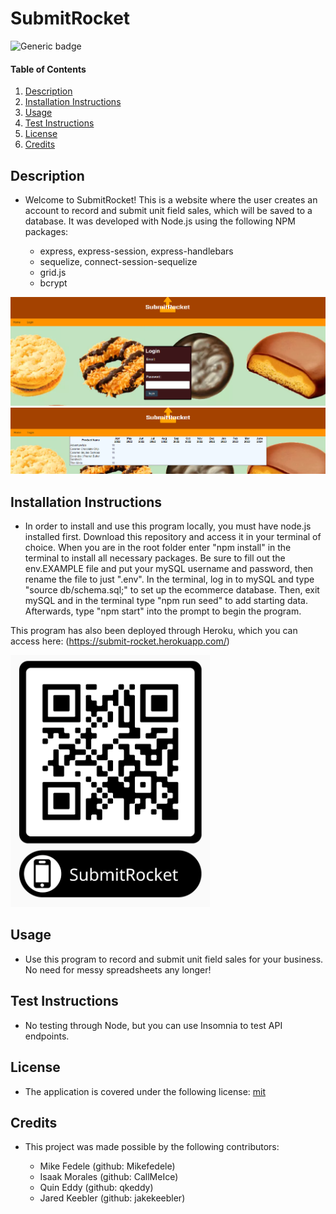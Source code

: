 # SubmitRocket

  ![Generic badge](https://img.shields.io/badge/license-mit-green.svg)

  #### Table of Contents
  
  1. [Description](#description)
  2. [Installation Instructions](#installation-instructions)
  3. [Usage](#usage)
  4. [Test Instructions](#test-instructions)
  5. [License](#license)
  6. [Credits](#credits)
  
  ## Description
  * Welcome to SubmitRocket! This is a website where the user creates an account to record and submit unit field sales, which will be saved to a database. It was developed with Node.js using the following NPM packages:

    * express, express-session, express-handlebars
    * sequelize, connect-session-sequelize
    * grid.js
    * bcrypt

  ![image](./assets/01.PNG)
  ![image](./assets/02.PNG)
  
  ## Installation Instructions
  * In order to install and use this program locally, you must have node.js installed first. Download this repository and access it in your terminal of choice. When you are in the root folder enter "npm install" in the terminal to install all necessary packages. Be sure to fill out the env.EXAMPLE file and put your mySQL username and password, then rename the file to just ".env". In the terminal, log in to mySQL and type "source db/schema.sql;" to set up the ecommerce database. Then, exit mySQL and in the terminal type "npm run seed" to add starting data. Afterwards, type "npm start" into the prompt to begin the program. 
  
  This program has also been deployed through Heroku, which you can access here: (https://submit-rocket.herokuapp.com/)

  ![image](./assets/QR.PNG)
  
  ## Usage
  * Use this program to record and submit unit field sales for your business. No need for messy spreadsheets any longer!
  
  ## Test Instructions
  * No testing through Node, but you can use Insomnia to test API endpoints.
  
  ## License
  * The application is covered under the following license:
    [mit](https://choosealicense.com/licenses/mit)
  
  ## Credits
  * This project was made possible by the following contributors:

    * Mike Fedele (github: Mikefedele)
    * Isaak Morales (github: CallMeIce)
    * Quin Eddy (github: qkeddy)
    * Jared Keebler (github: jakekeebler)